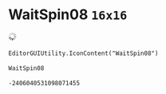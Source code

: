 # WaitSpin08 `16x16`
<img src="/img/WaitSpin08.png" width=16 height=16>

``` CSharp
EditorGUIUtility.IconContent("WaitSpin08")
```
```
WaitSpin08
```
```
-2406040531098071455
```
